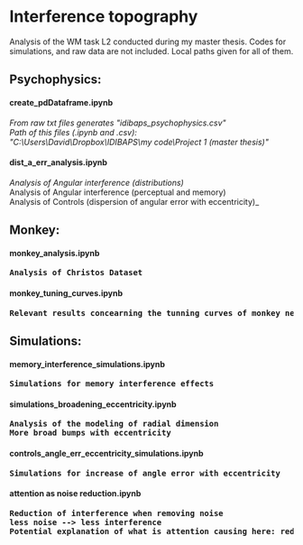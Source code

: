 # Interference topography

Analysis of the WM task L2 conducted during my master thesis.
Codes for simulations, and raw data are not included. Local paths given for all of them.

## Psychophysics:

#### create_pdDataframe.ipynb
_From raw txt files generates "idibaps_psychophysics.csv"_  
_Path of this files (.ipynb and .csv):_  
_"C:\Users\David\Dropbox\IDIBAPS\my code\Project 1 (master thesis)"_  

  
#### dist_a_err_analysis.ipynb  

_Analysis of Angular interference (distributions)_    
Analysis of Angular interference (perceptual and memory)  
Analysis of Controls (dispersion of angular error with eccentricity)_  

<b>
<b>



## Monkey:

#### monkey_analysis.ipynb
<pre>Analysis of Christos Dataset</pre>

<b>

#### monkey_tuning_curves.ipynb
<pre>Relevant results concearning the tunning curves of monkey neural data</pre>


<b>


## Simulations:

#### memory_interference_simulations.ipynb
<pre>Simulations for memory interference effects</pre>

<b>
 
#### simulations_broadening_eccentricity.ipynb
<pre>Analysis of the modeling of radial dimension
More broad bumps with eccentricity</pre>

<b>
  
#### controls_angle_err_eccentricity_simulations.ipynb
<pre>Simulations for increase of angle error with eccentricity</pre>

<b>
 
#### attention as noise reduction.ipynb
<pre>Reduction of interference when removing noise
less noise --> less interference
Potential explanation of what is attention causing here: reduction of noise.</pre>



